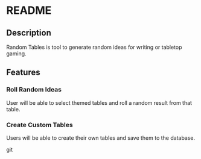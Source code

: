 # README

## Description

Random Tables is tool to generate random ideas for writing or tabletop gaming.

## Features

### Roll Random Ideas
User will be able to select themed tables and roll a random result from that table.


### Create Custom Tables
Users will be able to create their own tables and save them to the database.

git